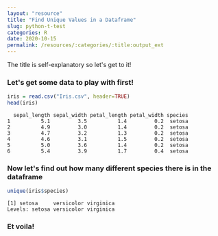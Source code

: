 ```yaml
---
layout: "resource"
title: "Find Unique Values in a Dataframe"
slug: python-t-test
categories: R
date: 2020-10-15
permalink: /resources/:categories/:title:output_ext
---
```


The title is self-explanatory so let's get to it!

### Let's get some data to play with first!
```r
iris = read.csv("Iris.csv", header=TRUE)
head(iris)
```
```
  sepal_length sepal_width petal_length petal_width species
1          5.1         3.5          1.4         0.2  setosa
2          4.9         3.0          1.4         0.2  setosa
3          4.7         3.2          1.3         0.2  setosa
4          4.6         3.1          1.5         0.2  setosa
5          5.0         3.6          1.4         0.2  setosa
6          5.4         3.9          1.7         0.4  setosa
```

### Now let's find out how many different species there is in the dataframe
```r
unique(iris$species)
```
```
[1] setosa     versicolor virginica 
Levels: setosa versicolor virginica
```
### Et voila!